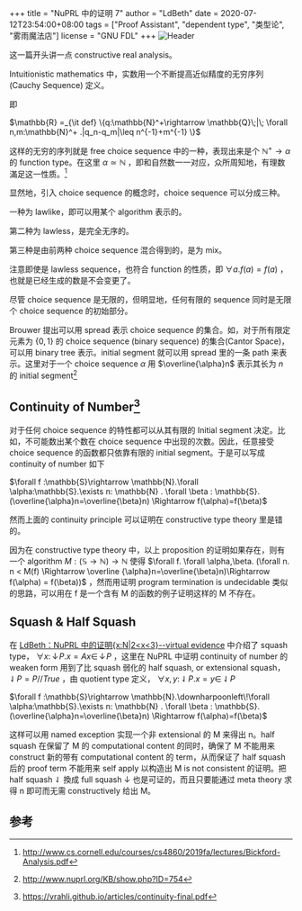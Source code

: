 +++
title = "NuPRL 中的证明 7"
author = "LdBeth"
date = 2020-07-12T23:54:00+08:00
tags = ["Proof Assistant", "dependent type", "类型论", "雾雨魔法店"]
license = "GNU FDL"
+++
![Header](v2-5efea2f0e306928787bd2e4ed610ff9d_1440w.image.png)

这一篇开头讲一点 constructive real analysis。

Intuitionistic mathematics 中，实数用一个不断提高近似精度的无穷序列(Cauchy Sequence) 定义。

即

$\mathbb{R} =_{\it def} \{q:\mathbb{N}^+\rightarrow \mathbb{Q}\;|\; \forall n,m:\mathbb{N}^+ .|q_n-q_m|\leq n^{-1}+m^{-1} \}$ 

这样的无穷的序列就是 free choice sequence 中的一种，表现出来是个 $\mathbb{N}^+ \rightarrow \alpha$ 的 function type。在这里 $\alpha \simeq \mathbb{N}$ ，即和自然数一一对应，众所周知地，有理数滿足这一性质。[^1]

显然地，引入 choice sequence 的概念时，choice sequence 可以分成三种。

一种为 lawlike，即可以用某个 algorithm 表示的。

第二种为 lawless，是完全无序的。

第三种是由前两种 choice sequence 混合得到的，是为 mix。

注意即使是 lawless sequence，也符合 function 的性质，即 $\forall a. f(a) = f(a)$ ，也就是已经生成的数是不会变更了。

尽管 choice sequence 是无限的，但明显地，任何有限的 sequence 同时是无限个 choice sequence 的初始部分。

Brouwer 提出可以用 spread 表示 choice sequence 的集合。如，对于所有限定元素为 $\{0,1\}$ 的 choice sequence (binary sequence) 的集合(Cantor Space)，可以用 binary tree 表示。initial segment 就可以用 spread 里的一条 path 来表示。这里对于一个 choice sequence $\alpha$ 用 $\overline{\alpha}n$ 表示其长为 $n$ 的 initial segment[^2]

## Continuity of Number[^3]

对于任何 choice sequence 的特性都可以从其有限的 Initial segment 决定。比如，不可能数出某个数在 choice sequence 中出现的次数。因此，任意接受 choice sequence 的函数都只依靠有限的 initial segment。于是可以写成 continuity of number 如下

$\forall f :\mathbb{S}\rightarrow \mathbb{N}.\forall \alpha:\mathbb{S}.\exists n: \mathbb{N} . \forall \beta : \mathbb{S}.(\overline{\alpha}n=\overline{\beta}n) \Rightarrow f(\alpha)=f(\beta)$ 

然而上面的 continuity principle 可以证明在 constructive type theory 里是错的。

因为在 constructive type theory 中，以上 proposition 的证明如果存在，则有一个 algorithm $M:(\mathbb{S}\rightarrow \mathbb{N})\rightarrow \mathbb{N}$ 使得 $\forall f. \forall \alpha,\beta.  (\forall n. n < M(f) \Rightarrow \overline {\alpha}n=\overline{\beta}n)\Rightarrow f(\alpha) = f(\beta))$ ，然而用证明 program termination is undecidable 类似的思路，可以用在 f 是一个含有 M 的函数的例子证明这样的 M 不存在。

## Squash & Half Squash

在 [LdBeth：NuPRL 中的证明{x:N|2<x<3}--virtual evidence](../108759696) 中介绍了 squash type， $\forall x:\,\downarrow\! P.x= Ax \in\, \downarrow\! P$ ，这里在 NuPRL 中证明  continuity of number 的 weaken form 用到了比 squash 弱化的 half squash, or extensional squash， $\downharpoonleft\!P = P//True$ ，由 quotient type 定义， $\forall x,y:\,\downharpoonleft\!P.x=y\in\,\downharpoonleft\!P$ 

$\forall f :\mathbb{S}\rightarrow \mathbb{N}.\downharpoonleft\!\forall \alpha:\mathbb{S}.\exists n: \mathbb{N} . \forall \beta : \mathbb{S}.(\overline{\alpha}n=\overline{\beta}n) \Rightarrow f(\alpha)=f(\beta)$ 

这样可以用 named exception 实现一个非 extensional 的 M 来得出 n。half squash 在保留了 M 的 computational content 的同时，确保了 M 不能用来 construct 新的带有 computational content 的 term，从而保证了 half squash 后的 proof term 不能用来 self apply 以构造出 M is not consistent 的证明。把 half squash $\downharpoonleft$ 換成 full squash $\downarrow$ 也是可证的，而且只要能通过 meta theory 求得 n 即可而无需 constructively 给出 M。



## 参考

[^1]: http://www.cs.cornell.edu/courses/cs4860/2019fa/lectures/Bickford-Analysis.pdf

[^2]: http://www.nuprl.org/KB/show.php?ID=754

[^3]: https://vrahli.github.io/articles/continuity-final.pdf
